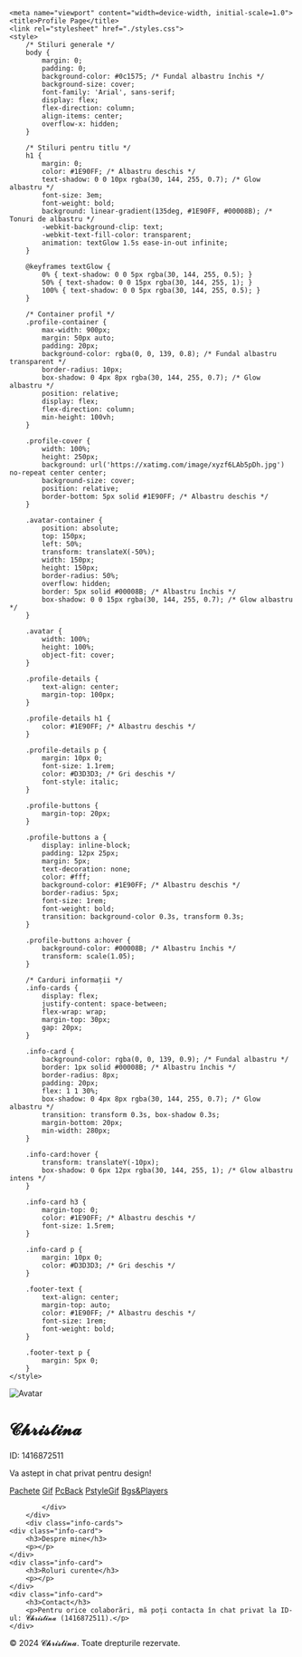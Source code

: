 <!doctype html>
<html lang="en"><head><meta http-equiv="Content-Type" content="text/html; charset=UTF-8">
    
    <meta name="viewport" content="width=device-width, initial-scale=1.0">
    <title>Profile Page</title>
    <link rel="stylesheet" href="./styles.css">
    <style>
        /* Stiluri generale */
        body {
            margin: 0;
            padding: 0;
            background-color: #0c1575; /* Fundal albastru închis */
            background-size: cover;
            font-family: 'Arial', sans-serif;
            display: flex;
            flex-direction: column;
            align-items: center;
            overflow-x: hidden;
        }

        /* Stiluri pentru titlu */
        h1 {
            margin: 0;
            color: #1E90FF; /* Albastru deschis */
            text-shadow: 0 0 10px rgba(30, 144, 255, 0.7); /* Glow albastru */
            font-size: 3em;
            font-weight: bold;
            background: linear-gradient(135deg, #1E90FF, #00008B); /* Tonuri de albastru */
            -webkit-background-clip: text;
            -webkit-text-fill-color: transparent;
            animation: textGlow 1.5s ease-in-out infinite;
        }

        @keyframes textGlow {
            0% { text-shadow: 0 0 5px rgba(30, 144, 255, 0.5); }
            50% { text-shadow: 0 0 15px rgba(30, 144, 255, 1); }
            100% { text-shadow: 0 0 5px rgba(30, 144, 255, 0.5); }
        }

        /* Container profil */
        .profile-container {
            max-width: 900px;
            margin: 50px auto;
            padding: 20px;
            background-color: rgba(0, 0, 139, 0.8); /* Fundal albastru transparent */
            border-radius: 10px;
            box-shadow: 0 4px 8px rgba(30, 144, 255, 0.7); /* Glow albastru */
            position: relative;
            display: flex;
            flex-direction: column;
            min-height: 100vh;
        }

        .profile-cover {
            width: 100%;
            height: 250px;
            background: url('https://xatimg.com/image/xyzf6LAb5pDh.jpg') no-repeat center center;
            background-size: cover;
            position: relative;
            border-bottom: 5px solid #1E90FF; /* Albastru deschis */
        }

        .avatar-container {
            position: absolute;
            top: 150px;
            left: 50%;
            transform: translateX(-50%);
            width: 150px;
            height: 150px;
            border-radius: 50%;
            overflow: hidden;
            border: 5px solid #00008B; /* Albastru închis */
            box-shadow: 0 0 15px rgba(30, 144, 255, 0.7); /* Glow albastru */
        }

        .avatar {
            width: 100%;
            height: 100%;
            object-fit: cover;
        }

        .profile-details {
            text-align: center;
            margin-top: 100px;
        }

        .profile-details h1 {
            color: #1E90FF; /* Albastru deschis */
        }

        .profile-details p {
            margin: 10px 0;
            font-size: 1.1rem;
            color: #D3D3D3; /* Gri deschis */
            font-style: italic;
        }

        .profile-buttons {
            margin-top: 20px;
        }

        .profile-buttons a {
            display: inline-block;
            padding: 12px 25px;
            margin: 5px;
            text-decoration: none;
            color: #fff;
            background-color: #1E90FF; /* Albastru deschis */
            border-radius: 5px;
            font-size: 1rem;
            font-weight: bold;
            transition: background-color 0.3s, transform 0.3s;
        }

        .profile-buttons a:hover {
            background-color: #00008B; /* Albastru închis */
            transform: scale(1.05);
        }

        /* Carduri informații */
        .info-cards {
            display: flex;
            justify-content: space-between;
            flex-wrap: wrap;
            margin-top: 30px;
            gap: 20px;
        }

        .info-card {
            background-color: rgba(0, 0, 139, 0.9); /* Fundal albastru */
            border: 1px solid #00008B; /* Albastru închis */
            border-radius: 8px;
            padding: 20px;
            flex: 1 1 30%;
            box-shadow: 0 4px 8px rgba(30, 144, 255, 0.7); /* Glow albastru */
            transition: transform 0.3s, box-shadow 0.3s;
            margin-bottom: 20px;
            min-width: 280px;
        }

        .info-card:hover {
            transform: translateY(-10px);
            box-shadow: 0 6px 12px rgba(30, 144, 255, 1); /* Glow albastru intens */
        }

        .info-card h3 {
            margin-top: 0;
            color: #1E90FF; /* Albastru deschis */
            font-size: 1.5rem;
        }

        .info-card p {
            margin: 10px 0;
            color: #D3D3D3; /* Gri deschis */
        }

        .footer-text {
            text-align: center;
            margin-top: auto;
            color: #1E90FF; /* Albastru deschis */
            font-size: 1rem;
            font-weight: bold;
        }

        .footer-text p {
            margin: 5px 0;
        }
    </style>
</head>
<body>
    <div class="profile-container">
        <div class="profile-cover"></div>
        <div class="avatar-container">
            <img src="https://xatimg.com/image/W1g11CtdCh9u.jpg" alt="Avatar" class="avatar">
        </div>
        <div class="profile-details">
            <h1>𝓒𝓱𝓻𝓲𝓼𝓽𝓲𝓷𝓪</h1>
            <p>ID: 1416872511</p>
            <p>Va astept in chat privat pentru design!</p>
            <div class="profile-buttons">
                <a href="https://xristinakii.github.io/new2023/indexradio.html" target="_blank">Pachete</a>
                <a href="https://xristinakii.github.io/new2023/indexgifs.html" target="_blank">Gif</a>
                <a href="https://xristinakii.github.io/new2023/indexpcback.html" target="_blank">PcBack</a>
                <a href="https://xristinakii.github.io/new2023/indexdj.html" target="_blank">PstyleGif</a>
				 <a href="https://xristinakii.github.io/new2023/indexbgs.html" target="_blank">Bgs&Players</a>
				
            </div>
        </div>
        <div class="info-cards">
    <div class="info-card">
        <h3>Despre mine</h3>
        <p></p>
    </div>
    <div class="info-card">
        <h3>Roluri curente</h3>
        <p></p>
    </div>
    <div class="info-card">
        <h3>Contact</h3>
        <p>Pentru orice colaborări, mă poți contacta în chat privat la ID-ul: 𝓒𝓱𝓻𝓲𝓼𝓽𝓲𝓷𝓪 (1416872511).</p>
    </div>
</div>
<div class="footer-text">
    <p>© 2024 𝓒𝓱𝓻𝓲𝓼𝓽𝓲𝓷𝓪. Toate drepturile rezervate.</p>
</div>
